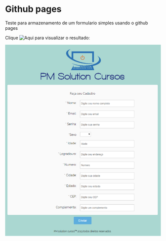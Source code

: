# Github pages
Teste para armazenamento de um formulario simples usando o github pages

Clique ![Aqui](https://regis404.github.io/Cadastro) para visualizar o resultado:

![Preview](/PMsolutionPreview.PNG)
